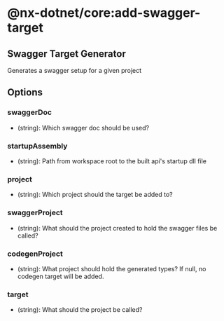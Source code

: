 # @nx-dotnet/core:add-swagger-target

## Swagger Target Generator

Generates a swagger setup for a given project

## Options

### swaggerDoc

- (string): Which swagger doc should be used?

### startupAssembly

- (string): Path from workspace root to the built api&#39;s startup dll file

### <span className="required">project</span>

- (string): Which project should the target be added to?

### swaggerProject

- (string): What should the project created to hold the swagger files be called?

### codegenProject

- (string): What project should hold the generated types? If null, no codegen target will be added.

### target

- (string): What should the project be called?
